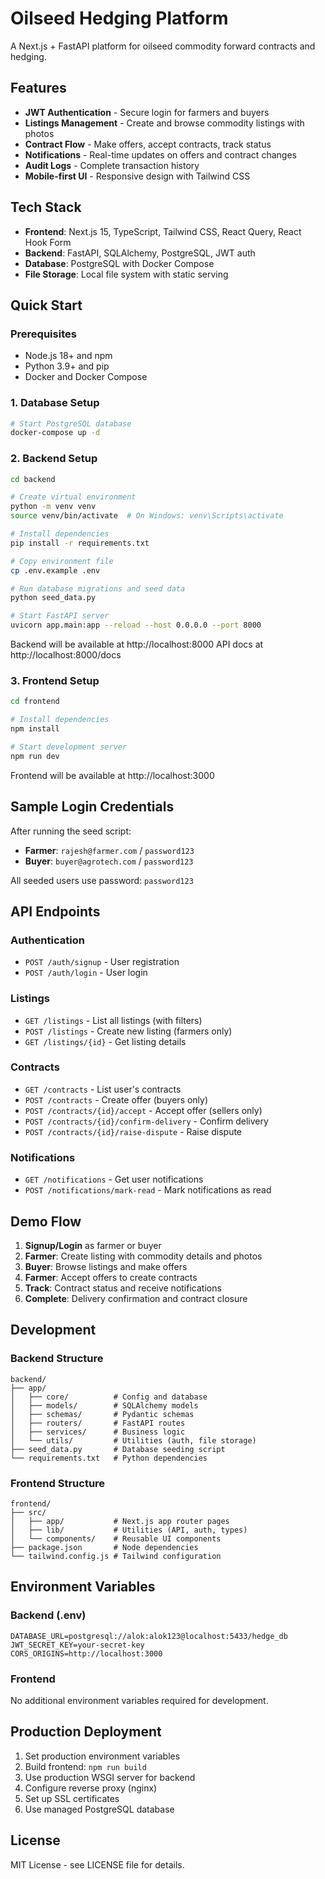 # Oilseed Hedging Platform

A Next.js + FastAPI platform for oilseed commodity forward contracts and hedging.

## Features

- **JWT Authentication** - Secure login for farmers and buyers
- **Listings Management** - Create and browse commodity listings with photos
- **Contract Flow** - Make offers, accept contracts, track status
- **Notifications** - Real-time updates on offers and contract changes
- **Audit Logs** - Complete transaction history
- **Mobile-first UI** - Responsive design with Tailwind CSS

## Tech Stack

- **Frontend**: Next.js 15, TypeScript, Tailwind CSS, React Query, React Hook Form
- **Backend**: FastAPI, SQLAlchemy, PostgreSQL, JWT auth
- **Database**: PostgreSQL with Docker Compose
- **File Storage**: Local file system with static serving

## Quick Start

### Prerequisites

- Node.js 18+ and npm
- Python 3.9+ and pip
- Docker and Docker Compose

### 1. Database Setup

```bash
# Start PostgreSQL database
docker-compose up -d
```

### 2. Backend Setup

```bash
cd backend

# Create virtual environment
python -m venv venv
source venv/bin/activate  # On Windows: venv\Scripts\activate

# Install dependencies
pip install -r requirements.txt

# Copy environment file
cp .env.example .env

# Run database migrations and seed data
python seed_data.py

# Start FastAPI server
uvicorn app.main:app --reload --host 0.0.0.0 --port 8000
```

Backend will be available at http://localhost:8000
API docs at http://localhost:8000/docs

### 3. Frontend Setup

```bash
cd frontend

# Install dependencies
npm install

# Start development server
npm run dev
```

Frontend will be available at http://localhost:3000

## Sample Login Credentials

After running the seed script:

- **Farmer**: `rajesh@farmer.com` / `password123`
- **Buyer**: `buyer@agrotech.com` / `password123`

All seeded users use password: `password123`

## API Endpoints

### Authentication
- `POST /auth/signup` - User registration
- `POST /auth/login` - User login

### Listings
- `GET /listings` - List all listings (with filters)
- `POST /listings` - Create new listing (farmers only)
- `GET /listings/{id}` - Get listing details

### Contracts
- `GET /contracts` - List user's contracts
- `POST /contracts` - Create offer (buyers only)
- `POST /contracts/{id}/accept` - Accept offer (sellers only)
- `POST /contracts/{id}/confirm-delivery` - Confirm delivery
- `POST /contracts/{id}/raise-dispute` - Raise dispute

### Notifications
- `GET /notifications` - Get user notifications
- `POST /notifications/mark-read` - Mark notifications as read

## Demo Flow

1. **Signup/Login** as farmer or buyer
2. **Farmer**: Create listing with commodity details and photos
3. **Buyer**: Browse listings and make offers
4. **Farmer**: Accept offers to create contracts
5. **Track**: Contract status and receive notifications
6. **Complete**: Delivery confirmation and contract closure

## Development

### Backend Structure
```
backend/
├── app/
│   ├── core/          # Config and database
│   ├── models/        # SQLAlchemy models
│   ├── schemas/       # Pydantic schemas
│   ├── routers/       # FastAPI routes
│   ├── services/      # Business logic
│   └── utils/         # Utilities (auth, file storage)
├── seed_data.py       # Database seeding script
└── requirements.txt   # Python dependencies
```

### Frontend Structure
```
frontend/
├── src/
│   ├── app/           # Next.js app router pages
│   ├── lib/           # Utilities (API, auth, types)
│   └── components/    # Reusable UI components
├── package.json       # Node dependencies
└── tailwind.config.js # Tailwind configuration
```

## Environment Variables

### Backend (.env)
```
DATABASE_URL=postgresql://alok:alok123@localhost:5433/hedge_db
JWT_SECRET_KEY=your-secret-key
CORS_ORIGINS=http://localhost:3000
```

### Frontend
No additional environment variables required for development.

## Production Deployment

1. Set production environment variables
2. Build frontend: `npm run build`
3. Use production WSGI server for backend
4. Configure reverse proxy (nginx)
5. Set up SSL certificates
6. Use managed PostgreSQL database

## License

MIT License - see LICENSE file for details.
